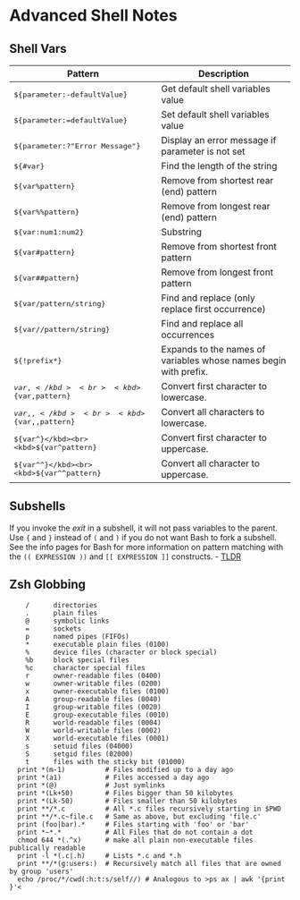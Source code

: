 # Advanced Shell Notes
## Shell Vars
Pattern | Description
-|-
<kbd>${parameter:-defaultValue}</kbd> | Get default shell variables value
<kbd>${parameter:=defaultValue}</kbd> | Set default shell variables value
<kbd>${parameter:?"Error Message"}</kbd> | Display an error message if parameter is not set
<kbd>${#var}</kbd> | Find the length of the string
<kbd>${var%pattern}</kbd> | Remove from shortest rear (end) pattern
<kbd>${var%%pattern}</kbd> | Remove from longest rear (end) pattern
<kbd>${var:num1:num2}</kbd> | Substring
<kbd>${var#pattern}</kbd> | Remove from shortest front pattern<br>
<kbd>${var##pattern}</kbd> | Remove from longest front pattern<br>
<kbd>${var/pattern/string}</kbd> | Find and replace (only replace first occurrence)
<kbd>${var//pattern/string}</kbd> | Find and replace all occurrences
<kbd>${!prefix*}</kbd> | Expands to the names of variables whose names begin with prefix.
<kbd>${var,}</kbd><br><kbd>${var,pattern}</kbd> | Convert first character to lowercase.
<kbd>${var,,}</kbd><br><kbd>${var,,pattern}</kbd> | Convert all characters to lowercase.
<kbd>${var^}</kbd><br><kbd>${var^pattern}</kbd> | Convert first character to uppercase.
<kbd>${var^^}</kbd><br><kbd>${var^^pattern}</kbd> | Convert all character to uppercase.
## Subshells
If you invoke the *exit* in a subshell, it will not pass variables to the parent. Use `{` and `}` instead of `(` and `)` if you do not want Bash to fork a subshell.
See the info pages for Bash for more information on pattern matching with the `(( EXPRESSION ))` and `[[ EXPRESSION ]]` constructs. - [TLDR](https://www.tldp.org/LDP/Bash-Beginners-Guide/html/sect_07_01.html)

## Zsh Globbing
```shell
    /      directories
    .      plain files
    @      symbolic links
    =      sockets
    p      named pipes (FIFOs)
    *      executable plain files (0100)
    %      device files (character or block special)
    %b     block special files
    %c     character special files
    r      owner-readable files (0400)
    w      owner-writable files (0200)
    x      owner-executable files (0100)
    A      group-readable files (0040)
    I      group-writable files (0020)
    E      group-executable files (0010)
    R      world-readable files (0004)
    W      world-writable files (0002)
    X      world-executable files (0001)
    s      setuid files (04000)
    S      setgid files (02000)
    t      files with the sticky bit (01000)
  print *(m-1)          # Files modified up to a day ago
  print *(a1)           # Files accessed a day ago
  print *(@)            # Just symlinks
  print *(Lk+50)        # Files bigger than 50 kilobytes
  print *(Lk-50)        # Files smaller than 50 kilobytes
  print **/*.c          # All *.c files recursively starting in $PWD
  print **/*.c~file.c   # Same as above, but excluding 'file.c'
  print (foo|bar).*     # Files starting with 'foo' or 'bar'
  print *~*.*           # All Files that do not contain a dot
  chmod 644 *(.^x)      # make all plain non-executable files publically readable
  print -l *(.c|.h)     # Lists *.c and *.h
  print **/*(g:users:)  # Recursively match all files that are owned by group 'users'
  echo /proc/*/cwd(:h:t:s/self//) # Analogous to >ps ax | awk '{print }'<
```
